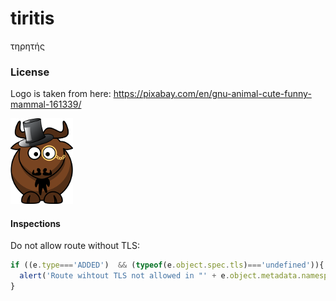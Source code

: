 # tiritis
τηρητής

### License

Logo is taken from here: https://pixabay.com/en/gnu-animal-cute-funny-mammal-161339/

![test](static/tiritis-small.png)

#### Inspections

Do not allow route without TLS:
```javascript
if ((e.type==='ADDED')  && (typeof(e.object.spec.tls)==='undefined')){
  alert('Route wihtout TLS not allowed in "' + e.object.metadata.namespace + ":" + e.object.metadata.name+'"');
}
```
